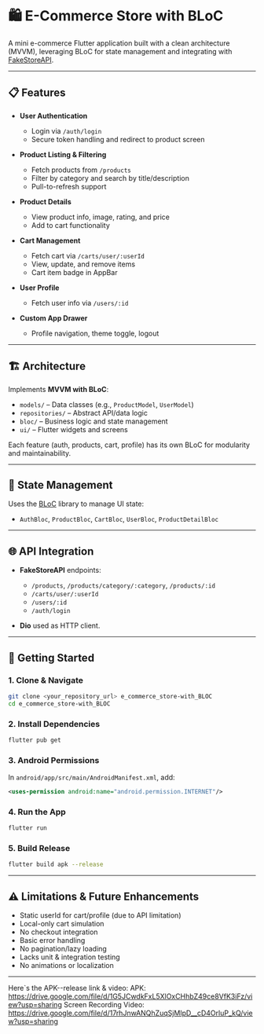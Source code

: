 # 🛍️ E-Commerce Store with BLoC

A mini e-commerce Flutter application built with a clean architecture (MVVM), leveraging BLoC for state management and integrating with [FakeStoreAPI](https://fakestoreapi.com/).

---

## 📋 Features

* **User Authentication**

  * Login via `/auth/login`
  * Secure token handling and redirect to product screen

* **Product Listing & Filtering**

  * Fetch products from `/products`
  * Filter by category and search by title/description
  * Pull-to-refresh support

* **Product Details**

  * View product info, image, rating, and price
  * Add to cart functionality

* **Cart Management**

  * Fetch cart via `/carts/user/:userId`
  * View, update, and remove items
  * Cart item badge in AppBar

* **User Profile**

  * Fetch user info via `/users/:id`

* **Custom App Drawer**

  * Profile navigation, theme toggle, logout

---

## 🏗️ Architecture

Implements **MVVM with BLoC**:

* `models/` – Data classes (e.g., `ProductModel`, `UserModel`)
* `repositories/` – Abstract API/data logic
* `bloc/` – Business logic and state management
* `ui/` – Flutter widgets and screens

Each feature (auth, products, cart, profile) has its own BLoC for modularity and maintainability.

---

## 🔄 State Management

Uses the [BLoC](https://bloclibrary.dev/#/) library to manage UI state:

* `AuthBloc`, `ProductBloc`, `CartBloc`, `UserBloc`, `ProductDetailBloc`

---

## 🌐 API Integration

* **FakeStoreAPI** endpoints:

  * `/products`, `/products/category/:category`, `/products/:id`
  * `/carts/user/:userId`
  * `/users/:id`
  * `/auth/login`

* **Dio** used as HTTP client.

---

## 🚀 Getting Started

### 1. Clone & Navigate

```bash
git clone <your_repository_url> e_commerce_store-with_BLOC
cd e_commerce_store-with_BLOC
```

### 2. Install Dependencies

```bash
flutter pub get
```

### 3. Android Permissions

In `android/app/src/main/AndroidManifest.xml`, add:

```xml
<uses-permission android:name="android.permission.INTERNET"/>
```

### 4. Run the App

```bash
flutter run
```

### 5. Build Release

```bash
flutter build apk --release
```

---

## ⚠️ Limitations & Future Enhancements

* Static userId for cart/profile (due to API limitation)
* Local-only cart simulation
* No checkout integration
* Basic error handling
* No pagination/lazy loading
* Lacks unit & integration testing
* No animations or localization

---
Here`s the APK--release link & video:
APK: https://drive.google.com/file/d/1G5JCwdkFxL5XlOxCHhbZ49ce8VfK3iFz/view?usp=sharing
Screen Recording Video: https://drive.google.com/file/d/17rhJnwANQhZuqSjMIpD__cD4OrluP_kQ/view?usp=sharing
